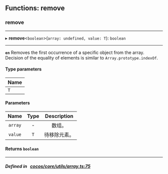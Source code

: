 ## Functions: remove

### remove


___
▸ **remove**<`boolean`\>(`array: undefined, value: T`): `boolean`
___


**`en`** 
Removes the first occurrence of a specific object from the array.
Decision of the equality of elements is similar to `Array.prototype.indexOf`.


#### Type parameters

| Name |
| :------ |
| `T` |

#### Parameters

| Name | Type | Description |
| :------: | :------: | :------: |
| `array` | - | 数组。  |
| `value` | `T` | 待移除元素。  |

#### Returns `boolean` 
___


##### Defined in &nbsp;   [cocos/core/utils/array.ts:75](https://github.com/cocos-creator/engine/blob/c7bf6b8a9/cocos/core/utils/array.ts#L75)&nbsp;
